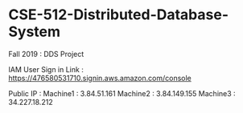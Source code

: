 # CSE-512-Distributed-Database-System
Fall 2019 : DDS Project

IAM User Sign in Link : https://476580531710.signin.aws.amazon.com/console

Public IP :
Machine1 : 3.84.51.161
Machine2 : 3.84.149.155
Machine3 : 34.227.18.212


